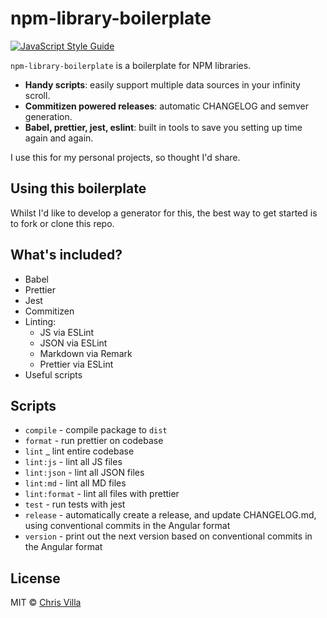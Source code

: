 # npm-library-boilerplate

[![JavaScript Style Guide](https://img.shields.io/badge/code_style-prettier-brightgreen.svg)](https://prettier.io)

`npm-library-boilerplate` is a boilerplate for NPM libraries.

- **Handy scripts**: easily support multiple data sources in your infinity scroll.
- **Commitizen powered releases**: automatic CHANGELOG and semver generation.
- **Babel, prettier, jest, eslint**: built in tools to save you setting up time again and again.

I use this for my personal projects, so thought I'd share.

## Using this boilerplate

Whilst I'd like to develop a generator for this, the best way to get started is to fork or clone this repo.

## What's included?

- Babel
- Prettier
- Jest
- Commitizen
- Linting:
  - JS via ESLint
  - JSON via ESLint
  - Markdown via Remark
  - Prettier via ESLint
- Useful scripts

## Scripts

- `compile` - compile package to `dist`
- `format` - run prettier on codebase
- `lint` \_ lint entire codebase
- `lint:js` - lint all JS files
- `lint:json` - lint all JSON files
- `lint:md` - lint all MD files
- `lint:format` - lint all files with prettier
- `test` - run tests with jest
- `release` - automatically create a release, and update CHANGELOG.md, using conventional commits in the Angular format
- `version` - print out the next version based on conventional commits in the Angular format

## License

MIT © [Chris Villa](http://www.chrisvilla.co.uk)
